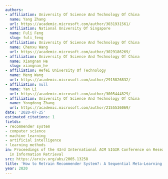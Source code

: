 ```yaml
---
authors:
- affiliation: University Of Science And Technology Of China
  name: Yang Zhang
  url: https://academic.microsoft.com/author/3031931561/
- affiliation: National University Of Singapore
  name: Fuli Feng
  slug: fuli_feng
- affiliation: University Of Science And Technology Of China
  name: Chenxu Wang
  url: https://academic.microsoft.com/author/3029186269/
- affiliation: University Of Science And Technology Of China
  name: Xiangnan He
  slug: xiangnan_he
- affiliation: Hefei University Of Technology
  name: Meng Wang
  url: https://academic.microsoft.com/author/2915826832/
- affiliation: null
  name: Yan Li
  url: https://academic.microsoft.com/author/3005444829/
- affiliation: University Of Science And Technology Of China
  name: Yongdong Zhang
  url: https://academic.microsoft.com/author/2155536069/
date: '2020-07-25'
estimated_citations: 1
fields:
- recommender system
- computer science
- machine learning
- artificial intelligence
- learning methods
in: Proceedings of the 43rd International ACM SIGIR Conference on Research and Development
  in Information Retrieval
src: https://arxiv.org/abs/2005.13258
title: 'How to Retrain Recommender System?: A Sequential Meta-Learning Method.'
year: 2020
---
```

